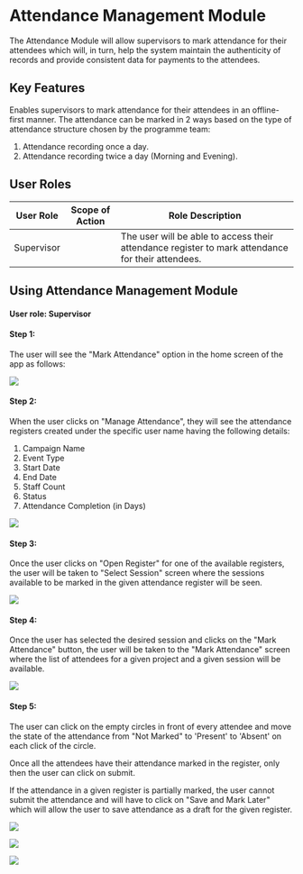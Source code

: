 # Attendance Management Module

The Attendance Module will allow supervisors to mark attendance for their attendees which will, in turn, help the system maintain the authenticity of records and provide consistent data for payments to the attendees.

## Key Features

Enables supervisors to mark attendance for their attendees in an offline-first manner. The attendance can be marked in 2 ways based on the type of attendance structure chosen by the programme team:

1. Attendance recording once a day.
2. Attendance recording twice a day (Morning and Evening).

## User Roles

| User Role  | Scope of Action | Role Description                                                                                  |
| ---------- | --------------- | ------------------------------------------------------------------------------------------------- |
| Supervisor |                 | The user will be able to access their attendance register to mark attendance for their attendees. |

## Using Attendance Management Module

#### **User role: Supervisor**

#### Step 1:&#x20;

The user will see the "Mark Attendance" option in the home screen of the app as follows:

![](https://lh7-us.googleusercontent.com/Fo0E4byMCRBOtprMhCJPwBcoUwuiIbceEMkIMEJUJ2cLrX1TL\_JZGMXiFR0RqcOPEy-Ca4RlvN4X996Bsbr-JBhIwRTkJ0CwyGkMKwmiTYYpUcRhLib-4YUCSYrs7NQYQu3h8d\_psDl7lx1qFo3jWMM)

#### Step 2:&#x20;

When the user clicks on "Manage Attendance", they will see the attendance registers created under the specific user name having the following details:

1. Campaign Name
2. Event Type
3. Start Date
4. End Date
5. Staff Count
6. Status&#x20;
7. Attendance Completion (in Days)

![](https://lh7-us.googleusercontent.com/FMKm6pHH10R4MbLyhbroc2YH6pJZcfzBBzMB-ZkYKQwYjahASrY3rmGadqtgYmiXY8\_zs258SOWSvEAZLim\_-Fa4eTBUqtIlUYQdGYN3albskCe6rEhyorNGx7axxcVp78wXcycEH4oDgg5El84ZLF0)

#### Step 3:&#x20;

Once the user clicks on "Open Register" for one of the available registers, the user will be taken to "Select Session" screen where the sessions available to be marked in the given attendance register will be seen.

![](https://lh7-us.googleusercontent.com/51IngkzkDLy10Pb4oJTx8fFDy26MlbzxShxl1hh-cC7vVuKSzmVYlGYpohxO0LGgCMeLASAZnePYyFQbDDqqWzuRd6s\_R7lAZe2L5wls5w9ihxew81rAcy9SALhZxTfzDWYa1Sh4VB57ruhNlmErOdU)

#### Step 4:&#x20;

Once the user has selected the desired session and clicks on the "Mark Attendance" button, the user will be taken to the "Mark Attendance" screen where the list of attendees for a given project and a given session will be available.

![](https://lh7-us.googleusercontent.com/fwwj-KW1STFLX57xssqAkb-iOEPeiC7-o2mSeF27GDC2h9zulSow9IT0F\_IXKQcMdD9xb5NMzp1nOIsMJuwCFVR2mawYkZ4yPR38KCCIxZA8XOUSoj20A6PqLPAdxqASSnZIOQJO144TBae79VIPR5w)

#### Step 5:&#x20;

The user can click on the empty circles in front of every attendee and move the state of the attendance from "Not Marked" to 'Present' to 'Absent' on each click of the circle.&#x20;

Once all the attendees have their attendance marked in the register, only then the user can click on submit.&#x20;

If the attendance in a given register is partially marked, the user cannot submit the attendance and will have to click on "Save and Mark Later" which will allow the user to save attendance as a draft for the given register.

![](https://lh7-us.googleusercontent.com/n8th7QqJCfsUtG8M3JDKEJtkq3ds-BBthgaXQKrpMZBy8zIkPot\_VV5vpWc0DWfmoztXdRBSnXJd8lNIBqahT4ulxGMvMnfQA9QZSXVPc2oa6y\_zEUhFQOmy4FYQ5cZKS04AyoX1W0qGSU6ugExLI1w)

![](https://lh7-us.googleusercontent.com/AOWgaZ5uM1-OqK-1DRKjLIJSrm3zcCz\_YKuyaHmY6wY0CrjJ4bfWoXhbhsIsh\_qILYs\_zh\_1Z5bD6ZWLI1RH75CsMnkahwoU\_5TRlywvsvzFB5E0Wnn5TV\_XW93dLknjYU\_RNvZ3Wvxtf73j57kg8YU)

![](https://lh7-us.googleusercontent.com/IAPngSqR8edWYPwDvQ7Ng8IJB9RfYnch20zAITx2Go6qh9DenzV6N\_cCyVZxP3VWzAi8BL5OOPuDHW4p93JDEyPnaiIsowJPk6Qd7dvHbEQm3HjwoRzXdflw5BJLRJ7KCB0Is-oQAJfdkH1OJHeHqHs)
